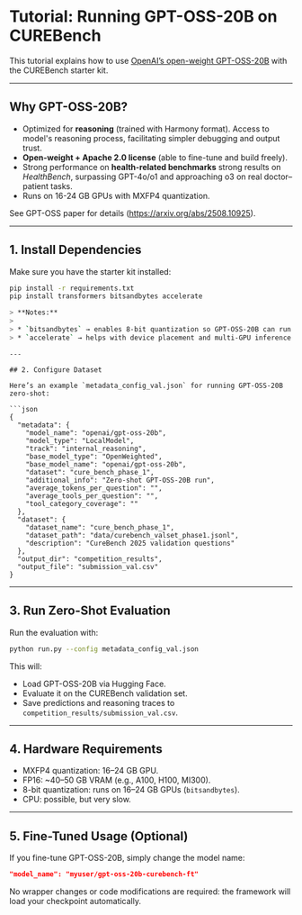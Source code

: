 # Tutorial: Running GPT-OSS-20B on CUREBench

This tutorial explains how to use [OpenAI’s open-weight GPT-OSS-20B](https://huggingface.co/openai/gpt-oss-20b) with the CUREBench starter kit.

---

## Why GPT-OSS-20B?


- Optimized for **reasoning** (trained with Harmony format). Access to model's reasoning process, facilitating simpler debugging and output trust.
- **Open-weight + Apache 2.0 license** (able to fine-tune and build freely).
- Strong performance on **health-related benchmarks** strong results on *HealthBench*, surpassing GPT-4o/o1 and approaching o3 on real doctor–patient tasks.
- Runs on 16-24 GB GPUs with MXFP4 quantization. 

See GPT-OSS paper for details (https://arxiv.org/abs/2508.10925).

---

## 1. Install Dependencies

Make sure you have the starter kit installed:

```bash
pip install -r requirements.txt
pip install transformers bitsandbytes accelerate

> **Notes:**
>
> * `bitsandbytes` → enables 8-bit quantization so GPT-OSS-20B can run on a single 16GB GPU.
> * `accelerate` → helps with device placement and multi-GPU inference.

````
```
---

## 2. Configure Dataset

Here’s an example `metadata_config_val.json` for running GPT-OSS-20B zero-shot:

```json
{
  "metadata": {
    "model_name": "openai/gpt-oss-20b",
    "model_type": "LocalModel",
    "track": "internal_reasoning",
    "base_model_type": "OpenWeighted",
    "base_model_name": "openai/gpt-oss-20b",
    "dataset": "cure_bench_phase_1",
    "additional_info": "Zero-shot GPT-OSS-20B run",
    "average_tokens_per_question": "",
    "average_tools_per_question": "",
    "tool_category_coverage": ""
  },
  "dataset": {
    "dataset_name": "cure_bench_phase_1",
    "dataset_path": "data/curebench_valset_phase1.jsonl",
    "description": "CureBench 2025 validation questions"
  },
  "output_dir": "competition_results",
  "output_file": "submission_val.csv"
}
```

---

## 3. Run Zero-Shot Evaluation

Run the evaluation with:

```bash
python run.py --config metadata_config_val.json
```

This will:

* Load GPT-OSS-20B via Hugging Face.
* Evaluate it on the CUREBench validation set.
* Save predictions and reasoning traces to `competition_results/submission_val.csv`.

---

## 4. Hardware Requirements

* MXFP4 quantization: 16–24 GB GPU.
* FP16: \~40–50 GB VRAM (e.g., A100, H100, MI300).
* 8-bit quantization: runs on 16–24 GB GPUs (`bitsandbytes`).
* CPU: possible, but very slow.

---

## 5. Fine-Tuned Usage (Optional)

If you fine-tune GPT-OSS-20B, simply change the model name:

```json
"model_name": "myuser/gpt-oss-20b-curebench-ft"
```

No wrapper changes or code modifications are required: the framework will load your checkpoint automatically.